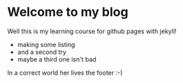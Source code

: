 # Welcome to my blog

Well this is my learning course for github pages with jekyll!

- making some listing
- and a second try
- maybe a third one isn't bad

In a correct world her lives the footer :-)

